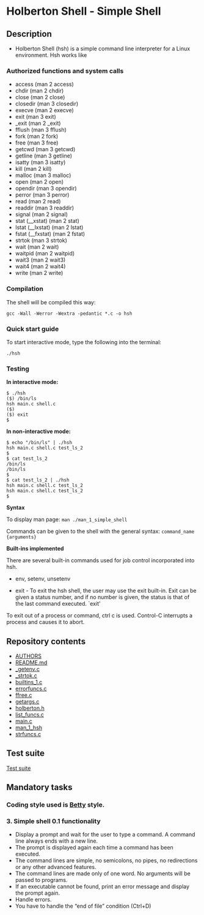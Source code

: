 # Holberton Shell - Simple Shell

## Description

* Holberton Shell (hsh) is a simple command line interpreter for a Linux environment.  Hsh works like 

### Authorized functions and system calls

* access (man 2 access)
* chdir (man 2 chdir)
* close (man 2 close)
* closedir (man 3 closedir)
* execve (man 2 execve)
* exit (man 3 exit)
* _exit (man 2 _exit)
* fflush (man 3 fflush)
* fork (man 2 fork)
* free (man 3 free)
* getcwd (man 3 getcwd)
* getline (man 3 getline)
* isatty (man 3 isatty)
* kill (man 2 kill)
* malloc (man 3 malloc)
* open (man 2 open)
* opendir (man 3 opendir)
* perror (man 3 perror)
* read (man 2 read)
* readdir (man 3 readdir)
* signal (man 2 signal)
* stat (__xstat) (man 2 stat)
* lstat (__lxstat) (man 2 lstat)
* fstat (__fxstat) (man 2 fstat)
* strtok (man 3 strtok)
* wait (man 2 wait)
* waitpid (man 2 waitpid)
* wait3 (man 2 wait3)
* wait4 (man 2 wait4)
* write (man 2 write)

### Compilation

The shell will be compiled this way:

`gcc -Wall -Werror -Wextra -pedantic *.c -o hsh`

### Quick start guide

To start interactive mode, type the following into the terminal:

`./hsh`

### Testing

**In interactive mode:**
```
$ ./hsh
($) /bin/ls
hsh main.c shell.c
($)
($) exit
$
```

**In non-interactive mode:**
```
$ echo "/bin/ls" | ./hsh
hsh main.c shell.c test_ls_2
$
$ cat test_ls_2
/bin/ls
/bin/ls
$
$ cat test_ls_2 | ./hsh
hsh main.c shell.c test_ls_2
hsh main.c shell.c test_ls_2
$
```

**Syntax**

To display man page: `man ./man_1_simple_shell`

Commands can be given to the shell with the general syntax: `command_name {arguments}`

**Built-ins implemented**

There are several built-in commands used for job control incorporated into hsh.

* env, setenv, unsetenv

* exit - To exit the hsh shell, the user may use the exit built-in. Exit can be given a status number, and if no number is given, the status is that of the last command executed. 
`exit'

To exit out of a process or command, ctrl c is used. Control-C interrupts a process and causes it to abort.

## Repository contents

* [AUTHORS](./AUTHORS)
* [README.md](./README.md)
* [_getenv.c](./_getenv.c)
* [_strtok.c](./_strtok.c)
* [builtins_1.c](./builtins_1.c)
* [errorfuncs.c](./errorfuncs.c)
* [ffree.c](./ffree.c)
* [getargs.c](./getargs.c)
* [holberton.h](./holberton.h)
* [list_funcs.c](./list_funcs.c)
* [main.c](./main.c)
* [man_1_hsh](./man_1_hsh)
* [strfuncs.c](./strfuncs.c)

## Test suite

[Test suite](./https://github.com/AmilcarArmmand/shell_test_suite)

## Mandatory tasks

### Coding style used is [Betty](./https://github.com/holbertonschool/Betty/wiki) style.

### 3. Simple shell 0.1 functionality

* Display a prompt and wait for the user to type a command. A command line always ends with a new line.
* The prompt is displayed again each time a command has been executed.
* The command lines are simple, no semicolons, no pipes, no redirections or any other advanced features.
* The command lines are made only of one word. No arguments will be passed to programs.
* If an executable cannot be found, print an error message and display the prompt again.
* Handle errors.
* You have to handle the “end of file” condition (Ctrl+D)
